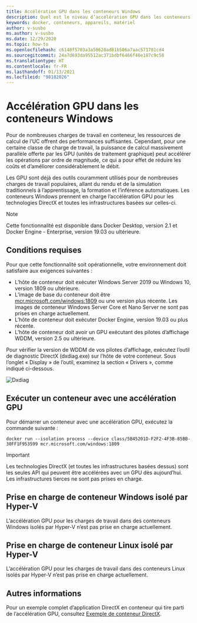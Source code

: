 ```yaml
---
title: Accélération GPU dans les conteneurs Windows
description: Quel est le niveau d’accélération GPU dans les conteneurs Windows
keywords: docker, conteneurs, appareils, matériel
author: v-susbo
ms.author: v-susbo
ms.date: 12/29/2020
ms.topic: how-to
ms.openlocfilehash: c6148f5703a3a50628ad81b506a7aac571781cd4
ms.sourcegitcommit: 24a7d693da95512ac371bdbf6466f46e187c9c58
ms.translationtype: HT
ms.contentlocale: fr-FR
ms.lasthandoff: 01/13/2021
ms.locfileid: "98182026"
---
```

# <a name="gpu-acceleration-in-windows-containers"></a>Accélération GPU dans les conteneurs Windows

Pour de nombreuses charges de travail en conteneur, les ressources de calcul de l’UC offrent des performances suffisantes. Cependant, pour une certaine classe de charge de travail, la puissance de calcul massivement parallèle offerte par les GPU (unités de traitement graphique) peut accélérer les opérations par ordre de magnitude, ce qui a pour effet de réduire les coûts et d’améliorer considérablement le débit.

Les GPU sont déjà des outils couramment utilisés pour de nombreuses charges de travail populaires, allant du rendu et de la simulation traditionnels à l’apprentissage, la formation et l’inférence automatiques. Les conteneurs Windows prennent en charge l’accélération GPU pour les technologies DirectX et toutes les infrastructures basées sur celles-ci.

> [!NOTE]
> Cette fonctionnalité est disponible dans Docker Desktop, version 2.1 et Docker Engine - Enterprise, version 19.03 ou ultérieure.

## <a name="requirements"></a>Conditions requises

Pour que cette fonctionnalité soit opérationnelle, votre environnement doit satisfaire aux exigences suivantes :

- L’hôte de conteneur doit exécuter Windows Server 2019 ou Windows 10, version 1809 ou ultérieure.
- L’image de base du conteneur doit être [mcr.microsoft.com/windows:1809](https://hub.docker.com/_/microsoft-windows) ou une version plus récente. Les images de conteneur Windows Server Core et Nano Server ne sont pas prises en charge actuellement.
- L’hôte de conteneur doit exécuter Docker Engine, version 19.03 ou plus récente.
- L’hôte de conteneur doit avoir un GPU exécutant des pilotes d’affichage WDDM, version 2.5 ou ultérieure.

Pour vérifier la version de WDDM de vos pilotes d’affichage, exécutez l’outil de diagnostic DirectX (dxdiag.exe) sur l’hôte de votre conteneur. Sous l’onglet « Display » de l’outil, examinez la section « Drivers », comme indiqué ci-dessous.

![Dxdiag](media/dxdiag.png)

## <a name="run-a-container-with-gpu-acceleration"></a>Exécuter un conteneur avec une accélération GPU

Pour démarrer un conteneur avec une accélération GPU, exécutez la commande suivante :

```shell
docker run --isolation process --device class/5B45201D-F2F2-4F3B-85BB-30FF1F953599 mcr.microsoft.com/windows:1809
```

> [!IMPORTANT]
> Les technologies DirectX (et toutes les infrastructures basées dessus) sont les seules API qui peuvent être accélérées avec un GPU dès aujourd’hui. Les infrastructures tierces ne sont pas prises en charge.

## <a name="hyper-v-isolated-windows-container-support"></a>Prise en charge de conteneur Windows isolé par Hyper-V

L’accélération GPU pour les charges de travail dans des conteneurs Windows isolés par Hyper-V n’est pas prise en charge actuellement.

## <a name="hyper-v-isolated-linux-container-support"></a>Prise en charge de conteneur Linux isolé par Hyper-V

L’accélération GPU pour les charges de travail dans des conteneurs Linux isolés par Hyper-V n’est pas prise en charge actuellement.

## <a name="more-information"></a>Autres informations

Pour un exemple complet d’application DirectX en conteneur qui tire parti de l’accélération GPU, consultez [Exemple de conteneur DirectX](https://github.com/MicrosoftDocs/Virtualization-Documentation/tree/master/windows-container-samples/directx).
